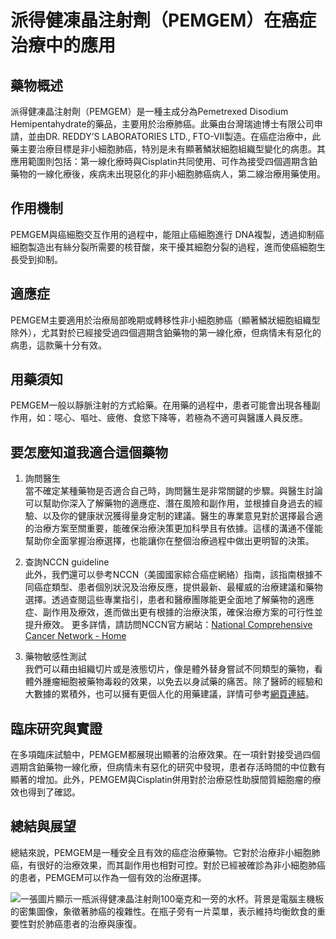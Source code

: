 # 派得健凍晶注射劑（PEMGEM）在癌症治療中的應用

## 藥物概述

派得健凍晶注射劑（PEMGEM）是一種主成分為Pemetrexed Disodium Hemipentahydrate的藥品，主要用於治療肺癌。此藥由台灣瑞迪博士有限公司申請，並由DR. REDDY’S LABORATORIES LTD., FTO-VII製造。在癌症治療中，此藥主要治療目標是非小細胞肺癌，特別是未有顯著鱗狀細胞組織型變化的病患。其應用範圍則包括：第一線化療時與Cisplatin共同使用、可作為接受四個週期含鉑藥物的一線化療後，疾病未出現惡化的非小細胞肺癌病人，第二線治療用藥使用。

## 作用機制

PEMGEM與癌細胞交互作用的過程中，能阻止癌細胞進行 DNA複製，透過抑制癌細胞製造出有絲分裂所需要的核苷酸，來干擾其細胞分裂的過程，進而使癌細胞生長受到抑制。

## 適應症

PEMGEM主要適用於治療局部晚期或轉移性非小細胞肺癌（顯著鱗狀細胞組織型除外），尤其對於已經接受過四個週期含鉑藥物的第一線化療，但病情未有惡化的病患，這款藥十分有效。

## 用藥須知

PEMGEM一般以靜脈注射的方式給藥。在用藥的過程中，患者可能會出現各種副作用，如：噁心、嘔吐、疲倦、食慾下降等，若極為不適可與醫護人員反應。

## 要怎麼知道我適合這個藥物 

1. 詢問醫生  
當不確定某種藥物是否適合自己時，詢問醫生是非常關鍵的步驟。與醫生討論可以幫助你深入了解藥物的適應症、潛在風險和副作用，並根據自身過去的經驗、以及你的健康狀況獲得量身定制的建議。醫生的專業意見對於選擇最合適的治療方案至關重要，能確保治療決策更加科學且有依據。這樣的溝通不僅能幫助你全面掌握治療選擇，也能讓你在整個治療過程中做出更明智的決策。 

2. 查詢NCCN guideline  
此外，我們還可以參考NCCN（美國國家綜合癌症網絡）指南，該指南根據不同癌症類型、患者個別狀況及治療反應，提供最新、最權威的治療建議和藥物選擇。透過查閱這些專業指引，患者和醫療團隊能更全面地了解藥物的適應症、副作用及療效，進而做出更有根據的治療決策，確保治療方案的可行性並提升療效。  更多詳情，請訪問NCCN官方網站：[National Comprehensive Cancer Network - Home](https://www.nccn.org/)

3. 藥物敏感性測試  
我們可以藉由組織切片或是液態切片，像是體外替身嘗試不同類型的藥物，看體外腫瘤細胞被藥物毒殺的效果，以免去以身試藥的痛苦。除了醫師的經驗和大數據的累積外，也可以擁有更個人化的用藥建議，詳情可參考[網頁連結](https://info.cancerfree.io/)。

## 臨床研究與實證

在多項臨床試驗中，PEMGEM都展現出顯著的治療效果。在一項針對接受過四個週期含鉑藥物一線化療，但病情未有惡化的研究中發現，患者存活時間的中位數有顯著的增加。此外，PEMGEM與Cisplatin併用對於治療惡性助膜間質細胞瘤的療效也得到了確認。

## 總結與展望

總結來說，PEMGEM是一種安全且有效的癌症治療藥物。它對於治療非小細胞肺癌，有很好的治療效果，而其副作用也相對可控。對於已經被確診為非小細胞肺癌的患者，PEMGEM可以作為一個有效的治療選擇。

![一張圖片顯示一瓶派得健凍晶注射劑100毫克和一旁的水杯。背景是電腦主機板的密集圖像，象徵著肺癌的複雜性。在瓶子旁有一片菜單，表示維持均衡飲食的重要性對於肺癌患者的治療與康復。](https://i.imgur.com/QrLHDnY.jpeg)
